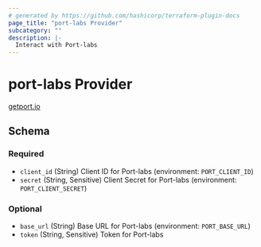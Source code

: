 ```yaml
---
# generated by https://github.com/hashicorp/terraform-plugin-docs
page_title: "port-labs Provider"
subcategory: ""
description: |-
  Interact with Port-labs
---
```


# port-labs Provider

[getport.io](https://getport.io)

<!-- schema generated by tfplugindocs -->

## Schema

### Required

- `client_id` (String) Client ID for Port-labs (environment: `PORT_CLIENT_ID`)
- `secret` (String, Sensitive) Client Secret for Port-labs (environment: `PORT_CLIENT_SECRET`)

### Optional

- `base_url` (String) Base URL for Port-labs (environment: `PORT_BASE_URL`)
- `token` (String, Sensitive) Token for Port-labs

